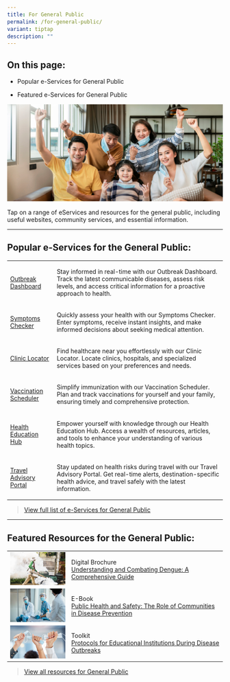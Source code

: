 ```yaml
---
title: For General Public
permalink: /for-general-public/
variant: tiptap
description: ""
---
```

<h2>On this page:</h2><ul data-tight="true" class="tight"><li><p>Popular e-Services for General Public</p></li><li><p>Featured e-Services for General Public</p></li></ul><div class="isomer-image-wrapper"><img alt="" src="/images/general_public_2.png"></div><p>Tap on a range of eServices and resources for the general public, including useful websites, community services, and essential information.</p><hr><h2>Popular e-Services for the General Public:</h2><table><tbody><tr><td rowspan="1" colspan="1"><p><a href="/" rel="noopener noreferrer nofollow" target="_blank">Outbreak Dashboard</a></p></td><td rowspan="1" colspan="1"><p>Stay informed in real-time with our Outbreak Dashboard. Track the latest communicable diseases, assess risk levels, and access critical information for a proactive approach to health.</p></td></tr><tr><td rowspan="1" colspan="1"><p><a href="/" rel="noopener noreferrer nofollow" target="_blank">Symptoms Checker</a></p></td><td rowspan="1" colspan="1"><p>Quickly assess your health with our Symptoms Checker. Enter symptoms, receive instant insights, and make informed decisions about seeking medical attention.</p></td></tr><tr><td rowspan="1" colspan="1"><p><a href="/" rel="noopener noreferrer nofollow" target="_blank">Clinic Locator</a></p></td><td rowspan="1" colspan="1"><p>Find healthcare near you effortlessly with our Clinic Locator. Locate clinics, hospitals, and specialized services based on your preferences and needs.</p></td></tr><tr><td rowspan="1" colspan="1"><p><a href="" rel="noopener noreferrer nofollow" target="_blank">Vaccination Scheduler</a></p></td><td rowspan="1" colspan="1"><p>Simplify immunization with our Vaccination Scheduler. Plan and track vaccinations for yourself and your family, ensuring timely and comprehensive protection.</p></td></tr><tr><td rowspan="1" colspan="1"><p><a href="/" rel="noopener noreferrer nofollow" target="_blank">Health Education Hub</a></p></td><td rowspan="1" colspan="1"><p>Empower yourself with knowledge through our Health Education Hub. Access a wealth of resources, articles, and tools to enhance your understanding of various health topics.</p></td></tr><tr><td rowspan="1" colspan="1"><p><a href="/" rel="noopener noreferrer nofollow" target="_blank">Travel Advisory Portal</a></p></td><td rowspan="1" colspan="1"><p>Stay updated on health risks during travel with our Travel Advisory Portal. Get real-time alerts, destination-specific health advice, and travel safely with the latest information.</p></td></tr></tbody></table><p></p><blockquote><p><a href="" rel="noopener noreferrer nofollow" target="_blank">View full list of e-Services for General Public</a></p></blockquote><hr><h2>Featured Resources for the General Public:</h2><table><tbody><tr><td rowspan="1" colspan="1"><div class="isomer-image-wrapper"><img alt="" src="/images/r2.png"></div></td><td rowspan="1" colspan="1"><p>Digital Brochure<br><a href="" rel="noopener noreferrer nofollow" target="_blank">Understanding and Combating Dengue: A Comprehensive Guide</a></p></td></tr><tr><td rowspan="1" colspan="1"><div class="isomer-image-wrapper"><img alt="" src="/images/r3.png"></div></td><td rowspan="1" colspan="1"><p>E-Book<br><a href="" rel="noopener noreferrer nofollow" target="_blank">Public Health and Safety: The Role of Communities in Disease Prevention</a></p></td></tr><tr><td rowspan="1" colspan="1"><div class="isomer-image-wrapper"><img alt="" src="/images/rc4.png"></div></td><td rowspan="1" colspan="1"><p>Toolkit<br><a href="" rel="noopener noreferrer nofollow" target="_blank">Protocols for Educational Institutions During Disease Outbreaks</a></p></td></tr></tbody></table><p></p><blockquote><p><a href="" rel="noopener noreferrer nofollow" target="_blank">View all resources for General Public</a></p></blockquote><p></p>